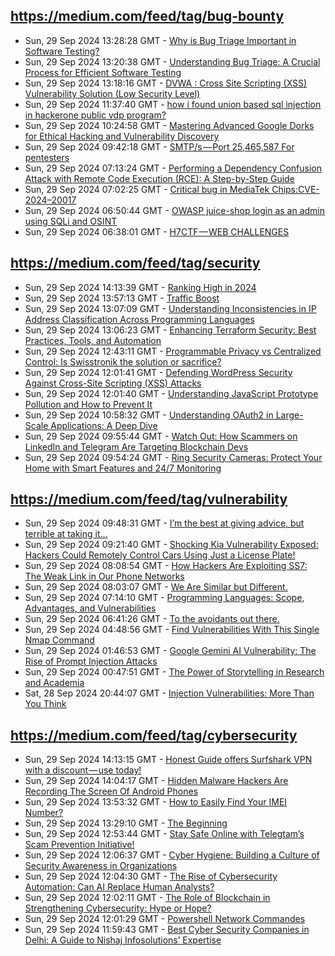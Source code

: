 ## https://medium.com/feed/tag/bug-bounty
- Sun, 29 Sep 2024 13:28:28 GMT - [Why is Bug Triage Important in Software Testing?](https://freedium.cfd/https://medium.com/p/678decfb727f)
- Sun, 29 Sep 2024 13:20:38 GMT - [Understanding Bug Triage: A Crucial Process for Efficient Software Testing](https://freedium.cfd/https://medium.com/p/790b9b353177)
- Sun, 29 Sep 2024 13:18:16 GMT - [DVWA : Cross Site Scripting (XSS) Vulnerability Solution (Low Security Level)](https://freedium.cfd/https://medium.com/p/452396997b5a)
- Sun, 29 Sep 2024 11:37:40 GMT - [how i found union based sql injection in hackerone public vdp program?](https://freedium.cfd/https://medium.com/p/7c76d61f6c77)
- Sun, 29 Sep 2024 10:24:58 GMT - [Mastering Advanced Google Dorks for Ethical Hacking and Vulnerability Discovery](https://freedium.cfd/https://medium.com/p/6d9e3dde0433)
- Sun, 29 Sep 2024 09:42:18 GMT - [SMTP/s — Port 25,465,587 For pentesters](https://freedium.cfd/https://medium.com/p/3e5706e081e9)
- Sun, 29 Sep 2024 07:13:24 GMT - [Performing a Dependency Confusion Attack with Remote Code Execution (RCE): A Step-by-Step Guide](https://freedium.cfd/https://medium.com/p/8d6055aa53e4)
- Sun, 29 Sep 2024 07:02:25 GMT - [Critical bug in MediaTek Chips:CVE-2024–20017](https://freedium.cfd/https://medium.com/p/6e955ad56923)
- Sun, 29 Sep 2024 06:50:44 GMT - [OWASP juice-shop login as an admin using SQLi and OSINT](https://freedium.cfd/https://medium.com/p/90c4abc4322b)
- Sun, 29 Sep 2024 06:38:01 GMT - [H7CTF — WEB CHALLENGES](https://freedium.cfd/https://medium.com/p/db1883775dfd)

## https://medium.com/feed/tag/security
- Sun, 29 Sep 2024 14:13:39 GMT - [Ranking High in 2024](https://freedium.cfd/https://medium.com/p/02f57dfc628a)
- Sun, 29 Sep 2024 13:57:13 GMT - [Traffic Boost](https://freedium.cfd/https://medium.com/p/e8bac57c8c28)
- Sun, 29 Sep 2024 13:07:09 GMT - [Understanding Inconsistencies in IP Address Classification Across Programming Languages](https://freedium.cfd/https://medium.com/p/19b2645b10a9)
- Sun, 29 Sep 2024 13:06:23 GMT - [Enhancing Terraform Security: Best Practices, Tools, and Automation](https://freedium.cfd/https://medium.com/p/ed950cac1754)
- Sun, 29 Sep 2024 12:43:11 GMT - [Programmable Privacy vs Centralized Control: Is Swisstronik the solution or sacrifice?](https://freedium.cfd/https://medium.com/p/0815cf239d74)
- Sun, 29 Sep 2024 12:01:41 GMT - [Defending WordPress Security Against Cross-Site Scripting (XSS) Attacks](https://freedium.cfd/https://medium.com/p/0b488d2d1a5f)
- Sun, 29 Sep 2024 12:01:40 GMT - [Understanding JavaScript Prototype Pollution and How to Prevent It](https://freedium.cfd/https://medium.com/p/363c5adc6768)
- Sun, 29 Sep 2024 10:58:32 GMT - [Understanding OAuth2 in Large-Scale Applications: A Deep Dive](https://freedium.cfd/https://medium.com/p/467a3a783fa4)
- Sun, 29 Sep 2024 09:55:44 GMT - [Watch Out: How Scammers on LinkedIn and Telegram Are Targeting Blockchain Devs](https://freedium.cfd/https://medium.com/p/1af431cb9217)
- Sun, 29 Sep 2024 09:54:24 GMT - [Ring Security Cameras: Protect Your Home with Smart Features and 24/7 Monitoring](https://freedium.cfd/https://medium.com/p/083d9d96b166)

## https://medium.com/feed/tag/vulnerability
- Sun, 29 Sep 2024 09:48:31 GMT - [I’m the best at giving advice, but terrible at taking it…](https://freedium.cfd/https://medium.com/p/c6aa34799ce0)
- Sun, 29 Sep 2024 09:21:40 GMT - [Shocking Kia Vulnerability Exposed: Hackers Could Remotely Control Cars Using Just a License Plate!](https://freedium.cfd/https://medium.com/p/da94db91df30)
- Sun, 29 Sep 2024 08:08:54 GMT - [How Hackers Are Exploiting SS7: The Weak Link in Our Phone Networks](https://freedium.cfd/https://medium.com/p/f37e063b6493)
- Sun, 29 Sep 2024 08:03:07 GMT - [We Are Similar but Different.](https://freedium.cfd/https://medium.com/p/9a1b1282d5c7)
- Sun, 29 Sep 2024 07:14:10 GMT - [Programming Languages: Scope, Advantages, and Vulnerabilities](https://freedium.cfd/https://medium.com/p/efefd580d85a)
- Sun, 29 Sep 2024 06:41:26 GMT - [To the avoidants out there.](https://freedium.cfd/https://medium.com/p/5ed96363241b)
- Sun, 29 Sep 2024 04:48:56 GMT - [Find Vulnerabilities With This Single Nmap Command](https://freedium.cfd/https://medium.com/p/a4476c16c82c)
- Sun, 29 Sep 2024 01:46:53 GMT - [Google Gemini AI Vulnerability: The Rise of Prompt Injection Attacks](https://freedium.cfd/https://medium.com/p/8d2c48a65210)
- Sun, 29 Sep 2024 00:47:51 GMT - [The Power of Storytelling in Research and Academia](https://freedium.cfd/https://medium.com/p/3885f393b869)
- Sat, 28 Sep 2024 20:44:07 GMT - [Injection Vulnerabilities: More Than You Think](https://freedium.cfd/https://medium.com/p/e926332d4907)

## https://medium.com/feed/tag/cybersecurity
- Sun, 29 Sep 2024 14:13:15 GMT - [Honest Guide offers Surfshark VPN with a discount — use today!](https://freedium.cfd/https://medium.com/p/61679f5dbb38)
- Sun, 29 Sep 2024 14:04:17 GMT - [Hidden Malware Hackers Are Recording The Screen Of Android Phones](https://freedium.cfd/https://medium.com/p/8826f43464da)
- Sun, 29 Sep 2024 13:53:32 GMT - [How to Easily Find Your IMEI Number?](https://freedium.cfd/https://medium.com/p/0bdb4c38d941)
- Sun, 29 Sep 2024 13:29:10 GMT - [The Beginning](https://freedium.cfd/https://medium.com/p/5ffcf63f94ca)
- Sun, 29 Sep 2024 12:53:44 GMT - [Stay Safe Online with Telegtam’s Scam Prevention Initiative!](https://freedium.cfd/https://medium.com/p/e2229e4bdb2d)
- Sun, 29 Sep 2024 12:06:37 GMT - [Cyber Hygiene: Building a Culture of Security Awareness in Organizations](https://freedium.cfd/https://medium.com/p/f0b06868f1fe)
- Sun, 29 Sep 2024 12:04:30 GMT - [The Rise of Cybersecurity Automation: Can AI Replace Human Analysts?](https://freedium.cfd/https://medium.com/p/3852a93ae3ca)
- Sun, 29 Sep 2024 12:02:11 GMT - [The Role of Blockchain in Strengthening Cybersecurity: Hype or Hope?](https://freedium.cfd/https://medium.com/p/42e592c8dd69)
- Sun, 29 Sep 2024 12:01:29 GMT - [Powershell Network Commandes](https://freedium.cfd/https://medium.com/p/63bf4f612ef9)
- Sun, 29 Sep 2024 11:59:43 GMT - [Best Cyber Security Companies in Delhi: A Guide to Nishaj Infosolutions’ Expertise](https://freedium.cfd/https://medium.com/p/e1194f7ae884)

